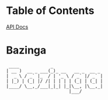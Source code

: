 # Table of Contents

[API Docs](api/README.md)

# Bazinga

```
 ____            _                   
| __ )  __ _ ___(_)_ __   __ _  __ _ 
|  _ \ / _` |_  / | '_ \ / _` |/ _` |
| |_) | (_| |/ /| | | | | (_| | (_| |
|____/ \__,_/___|_|_| |_|\__, |\__,_|
                        |___/       
```